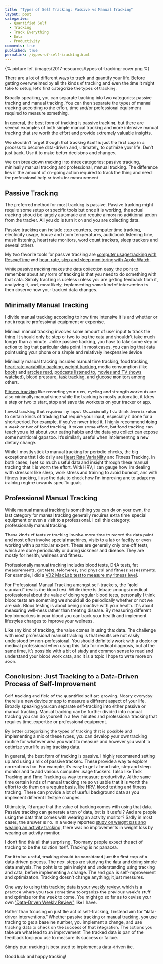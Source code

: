 ```yaml
---
title: "Types of Self Tracking: Passive vs Manual Tracking"
layout: post
categories:
  - Quantified Self
  - Tracking
  - Track Everything
  - Data
  - Productivity
comments: true
published: true
permalink: /types-of-self-tracking.html
---
```


{% picture left /images/2017-resources/types-of-tracking-cover.png %}

There are a lot of different ways to track and quantify your life. Before getting overwhelmed by all the kinds of tracking and even the time it might take to setup, let’s first categorize the types of tracking.

Broadly speaking, you can separate tracking into two categories: passive tracking and manual tracking.
You can then separate the types of manual tracking according to the effort, time and/or professional equipment required to measure something.

In general, the best form of tracking is passive tracking, but there are several examples of both simple manual tracking and more intensive manual tracking that are worth the effort and provide extremely valuable insights.

We shouldn’t forget though that tracking itself is just the first step in a process to become data-driven and, ultimately, to optimize your life. Don’t just track. Use it to make better decisions and changes.

We can breakdown tracking into three categories: passive tracking, minimally manual tracking and professional, manual tracking. The difference lies in the amount of on-going action required to track the thing and need for professional help or tools for measurement.

<!--more-->

## Passive Tracking

The preferred method for most tracking is passive. Passive tracking might require some setup or specific tools but once it is working, the actual tracking should be largely automatic and require almost no additional action from the tracker. All you do is turn it on and you are collecting data.

Passive tracking can include step counters, computer time tracking, electricity usage, house and room temperatures, audiobook listening time, music listening, heart rate monitors, word count trackers, sleep trackers and several others.

My two favorite tools for passive tracking are [computer usage tracking with RescueTime](http://www.markwk.com/time-tracking-tools.html) and [heart rate, step and sleep monitoring with Apple Watch](http://www.markwk.com/apple-watch-for-self-trackers.html).

While passive tracking makes the data collection easy, the point to remember about any form of tracking is that you need to do something with that data. Simply tracking is useless unless you are getting feedback from it, analyzing it, and, most likely, implementing some kind of intervention to then observe how your tracked data changes.

## Minimally Manual Tracking

I divide manual tracking according to how time intensive it is and whether or not it require professional equipment or expertise.

Minimal manual tracking involves some amount of user input to track the thing. It should only be step or two to log the data and shouldn’t take much longer than a minute. Unlike passive tracking, you have to take some step or action to log that particular data point. In most cases, you can log that data point using your phone or a simple and relatively inexpensive device

Minimally manual tracking includes manual time tracking, food tracking, [heart rate variability tracking](http://www.markwk.com/hrv-for-beginners.html), [weight tracking](http://www.markwk.com/2017/06/history-of-weighing-scales.html), media consumption (like [books](http://www.markwk.com/2016/11/book-reading-tracking.html) and [articles read](http://www.markwk.com/2016/11/tracking-article-reading.html), [podcasts listened to](http://www.markwk.com/2017/01/my-year-in-podcast-listening.html), [movies and TV shows watched](http://www.markwk.com/2016/10/tv-movie-tracking.html)), blood pressure, [task tracking](http://www.markwk.com/task-tracking-with-todoist.html), and glucose monitors among others.

[Fitness tracking](http://www.markwk.com/track-workouts-on-ios.html) like recording your runs, cycling and strength workouts are also minimally manual since while the tracking is mostly automatic, it takes a step or two to start, stop and save the workouts on your tracker or app.

I avoid tracking that requires my input. Occasionally I do think there is value to certain kinds of tracking that require your input, especially if done for a short period. For example, if you’ve never tried it, I highly recommend doing a week or two of food tracking. It takes some effort, but food tracking can teach you a lot about your eating habits and the data you collect can expose some nutritional gaps too. It’s similarly useful when implementing a new dietary change.

While I mostly stick to manual tracking for periodic checks, the big exceptions that I do daily are [Heart Rate Variability](http://www.markwk.com/hrv-for-beginners.html) and Fitness Tracking. In both cases, I get so much useful data and insight through these manual tracking that it is worth the effort. With HRV, I can gauge how I’m dealing with stressors like sleep, work stress and training to avoid burnout, and with fitness tracking, I use the data to check how I’m improving and to adapt my training regime towards specific goals.

## Professional Manual Tracking

While manual manual tracking is something you can do on your own, the last category for manual tracking generally requires extra time, special equipment or even a visit to a professional. I call this category: professionally manual tracking.

These kinds of tests or tracking involve more time to record the data point and most often involve special machines, visits to a lab or facility or even working with a particular expert. These are generally only one-off tests, which are done periodically or during sickness and disease. They are mostly for health, wellness and fitness.

Professionally manual tracking includes blood tests, DNA tests, fat measurements, gut tests, telomeres, and physical and fitness assessments. For example, I did a [VO2 Max Lab test to measure my fitness level](http://www.markwk.com/2017/07/finding-my-vo2-max.html).

For Professional Manual Tracking amongst self-trackers, the “gold standard" test is the blood test. While there is debate amongst medical professional about the value of doing regular blood tests, personally I think blood tests are something we should all do periodically whether or not we are sick. Blood testing is about being proactive with your health. It's about measuring well-ness rather than treating disease. By measuring different key biomarkers in your blood you can track your health and implement lifestyles changes to improve your wellness.

Like any kind of tracking, the value comes in using that data. The challenge with most professional manual tracking is that results are not easily understood by non-professional. You should definitely work with a doctor or medical professional when using this data for medical diagnosis, but at the same time, it’s possible with a bit of study and common sense to read and understand your blood work data, and it is a topic I hope to write more on soon.

## Conclusion: Just Tracking to a Data-Driven Process of Self-Improvement

Self-tracking and field of the quantified self are growing. Nearly everyday there is a new device or app to measure a different aspect of your life. Broadly speaking you can separate self-tracking into either passive or manual tracking. Manual tracking can be further divided into manual tracking you can do yourself in a few minutes and professional tracking that requires time, expertise or professional equipment.

By better categorizing the types of tracking that is possible and implementing a mix of these types, you can develop your own tracking routine for whatever area you want to measure and however you want to optimize your life using tracking data.

In general, the best form of tracking is passive. I highly recommend setting up and using a mix of passive trackers. These provide a way to explore correlations too. For example, it’s easy to get a heart rate, step and sleep monitor and to add various computer usage trackers. I also like Task Tracking and Time Tracking as way to measure productivity. At the same time certain kinds of manual tracking are so valuable that it is worth the effort to do them on a require basis, like HRV, blood testing and fitness tracking. These can provide a lot of useful background data as you implement different lifestyle changes.

Ultimately, I’d argue that the value of tracking comes with using that data. Passive tracking can generate a ton of data, but is it useful? And are people using the data that comes with wearing an activity monitor? Sadly in most cases, the answer is no. In a widely reported [study on weight loss and wearing an activity tracking](http://jama.jamanetwork.com/article.aspx?doi=10.1001/jama.2016.12858), there was no improvements in weight loss by wearing an activity monitor.

I don’t find this all that surprising. Too many people expect the act of tracking to be the solution itself. Tracking is no panacea.

For it to be useful, tracking should be considered just the first step of a data-driven process. The next steps are studying the data and doing simple data analysis. The point is to gain insight and understanding using tracking and data, before implementing a change. The end goal is self-improvement and optimization. Tracking doesn’t change anything; it just measures.

One way to using this tracking data is your [weekly review](http://www.markwk.com/2016/01/power-of-weekly-review.html), which is a practice where you take some time to organize the previous week's stuff and optimize for the week to come. You might go so far as to devise your own ["Data-Driven Weekly Review"](http://www.markwk.com/data-driven-weekly-review.html) like I have.

Rather than focusing on just the act of self-tracking, I instead aim for "data-driven interventions." Whether passive tracking or manual tracking, you use tracking to get a baseline number, you implement a change, and use tracking data to check on the success of that integration. The actions you take are what lead to an improvement. The tracked data is part of the feedback loop you use to measure its success or failure.

Simply put: tracking is best used to implement a data-driven life.

Good luck and happy tracking!
